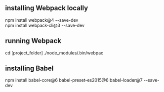 ## installing Webpack locally

npm install webpack@4 --save-dev<br/>
npm install webpack-cli@3 --save-dev


## running Webpack

cd [project_folder]
./node_modules/.bin/webpac

## installing Babel

npm install babel-core@6 babel-preset-es2015@6 babel-loader@7 --save-dev
